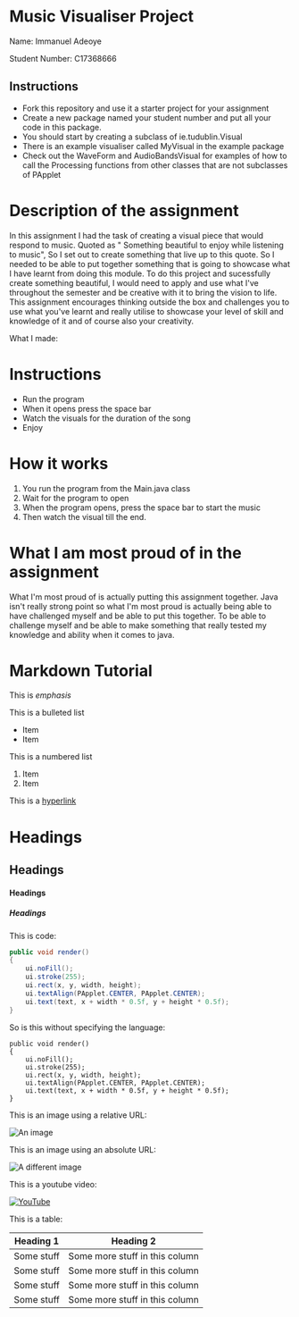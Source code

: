 # Music Visualiser Project

Name: Immanuel Adeoye

Student Number: C17368666

## Instructions
- Fork this repository and use it a starter project for your assignment
- Create a new package named your student number and put all your code in this package.
- You should start by creating a subclass of ie.tudublin.Visual
- There is an example visualiser called MyVisual in the example package
- Check out the WaveForm and AudioBandsVisual for examples of how to call the Processing functions from other classes that are not subclasses of PApplet

# Description of the assignment
In this assignment I had the task of creating a visual piece that would respond to music. Quoted as " Something beautiful to enjoy while listening to music", So I set out to create something that live up to this quote. So I needed to be able to put together something that is going to showcase what I have learnt from doing this module. To do this project and sucessfully create something beautiful, I would need to apply and use what I've throughout the semester and be creative with it to bring the vision to life. This assignment encourages thinking outside the box and challenges you to use what you've learnt and really utilise to showcase your level of skill and knowledge of it and of course also your creativity. 

What I made:

# Instructions
- Run the program 
- When it opens press the space bar
- Watch the visuals for the duration of the song 
- Enjoy

# How it works
1. You run the program from the Main.java class
2. Wait for the program to open
3. When the program opens, press the space bar to start the music
4. Then watch the visual till the end.

# What I am most proud of in the assignment
What I'm most proud of is actually putting this assignment together. Java isn't really strong point so what I'm most proud is actually being able to have challenged myself and be able to put this together. To be able to challenge myself and be able to make something that really tested my knowledge and ability when it comes to java. 

# Markdown Tutorial

This is *emphasis*

This is a bulleted list

- Item
- Item

This is a numbered list

1. Item
1. Item

This is a [hyperlink](http://bryanduggan.org)

# Headings
## Headings
#### Headings
##### Headings

This is code:

```Java
public void render()
{
	ui.noFill();
	ui.stroke(255);
	ui.rect(x, y, width, height);
	ui.textAlign(PApplet.CENTER, PApplet.CENTER);
	ui.text(text, x + width * 0.5f, y + height * 0.5f);
}
```

So is this without specifying the language:

```
public void render()
{
	ui.noFill();
	ui.stroke(255);
	ui.rect(x, y, width, height);
	ui.textAlign(PApplet.CENTER, PApplet.CENTER);
	ui.text(text, x + width * 0.5f, y + height * 0.5f);
}
```

This is an image using a relative URL:

![An image](images/p8.png)

This is an image using an absolute URL:

![A different image](https://bryanduggandotorg.files.wordpress.com/2019/02/infinite-forms-00045.png?w=595&h=&zoom=2)

This is a youtube video:

[![YouTube](http://img.youtube.com/vi/J2kHSSFA4NU/0.jpg)](https://www.youtube.com/watch?v=J2kHSSFA4NU)

This is a table:

| Heading 1 | Heading 2 |
|-----------|-----------|
|Some stuff | Some more stuff in this column |
|Some stuff | Some more stuff in this column |
|Some stuff | Some more stuff in this column |
|Some stuff | Some more stuff in this column |

